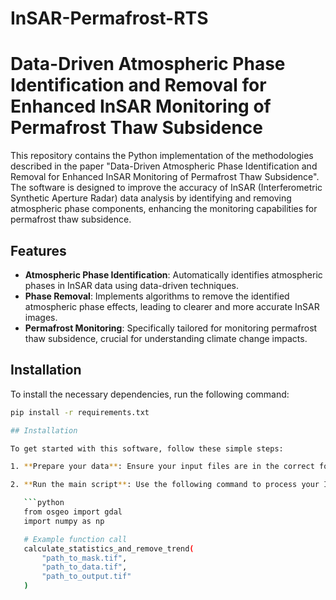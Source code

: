 # InSAR-Permafrost-RTS
# Data-Driven Atmospheric Phase Identification and Removal for Enhanced InSAR Monitoring of Permafrost Thaw Subsidence

This repository contains the Python implementation of the methodologies described in the paper "Data-Driven Atmospheric Phase Identification and Removal for Enhanced InSAR Monitoring of Permafrost Thaw Subsidence". The software is designed to improve the accuracy of InSAR (Interferometric Synthetic Aperture Radar) data analysis by identifying and removing atmospheric phase components, enhancing the monitoring capabilities for permafrost thaw subsidence.

## Features

- **Atmospheric Phase Identification**: Automatically identifies atmospheric phases in InSAR data using data-driven techniques.
- **Phase Removal**: Implements algorithms to remove the identified atmospheric phase effects, leading to clearer and more accurate InSAR images.
- **Permafrost Monitoring**: Specifically tailored for monitoring permafrost thaw subsidence, crucial for understanding climate change impacts.

## Installation

To install the necessary dependencies, run the following command:

```bash
pip install -r requirements.txt

## Installation

To get started with this software, follow these simple steps:

1. **Prepare your data**: Ensure your input files are in the correct format as described in the `Data` section.

2. **Run the main script**: Use the following command to process your InSAR images:

   ```python
   from osgeo import gdal
   import numpy as np

   # Example function call
   calculate_statistics_and_remove_trend(
       "path_to_mask.tif",
       "path_to_data.tif",
       "path_to_output.tif"
   )
